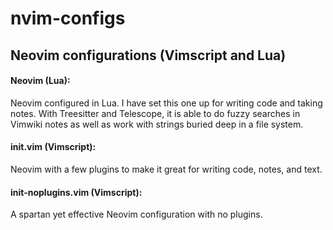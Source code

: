 # nvim-configs

## Neovim configurations (Vimscript and Lua)


#### Neovim (Lua):
Neovim configured in Lua.  I have set this one up for writing code and taking notes.  With Treesitter and Telescope, it is able to do fuzzy searches in Vimwiki notes as well as work with strings buried deep in a file system.

#### init.vim (Vimscript):
Neovim with a few plugins to make it great for writing code, notes, and text.

#### init-noplugins.vim (Vimscript):
A spartan yet effective Neovim configuration with no plugins.
